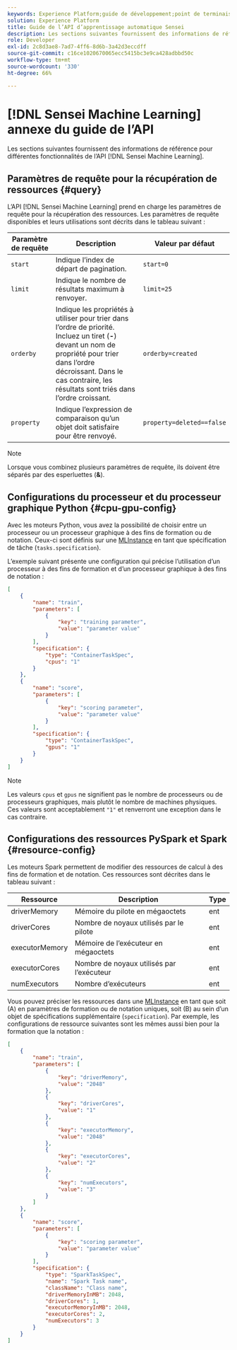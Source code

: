 ```yaml
---
keywords: Experience Platform;guide de développement;point de terminaison;Data Science Workspace;rubriques les plus consultées
solution: Experience Platform
title: Guide de l’API d’apprentissage automatique Sensei
description: Les sections suivantes fournissent des informations de référence pour différentes fonctionnalités de l’API Sensei Machine Learning.
role: Developer
exl-id: 2c8d3ae8-7ad7-4ff6-8d6b-3a42d3eccdff
source-git-commit: c16ce1020670065ecc5415bc3e9ca428adbbd50c
workflow-type: tm+mt
source-wordcount: '330'
ht-degree: 66%

---
```


# [!DNL Sensei Machine Learning] annexe du guide de l’API

Les sections suivantes fournissent des informations de référence pour différentes fonctionnalités de l’API [!DNL Sensei Machine Learning].

## Paramètres de requête pour la récupération de ressources {#query}

L’API [!DNL Sensei Machine Learning] prend en charge les paramètres de requête pour la récupération des ressources. Les paramètres de requête disponibles et leurs utilisations sont décrits dans le tableau suivant :

| Paramètre de requête | Description | Valeur par défaut |
| --------------- | ----------- | ------- |
| `start` | Indique l’index de départ de pagination. | `start=0` |
| `limit` | Indique le nombre de résultats maximum à renvoyer. | `limit=25` |
| `orderby` | Indique les propriétés à utiliser pour trier dans l’ordre de priorité. Incluez un tiret (**-**) devant un nom de propriété pour trier dans l’ordre décroissant. Dans le cas contraire, les résultats sont triés dans l’ordre croissant. | `orderby=created` |
| `property` | Indique l’expression de comparaison qu’un objet doit satisfaire pour être renvoyé. | `property=deleted==false` |

>[!NOTE]
>
>Lorsque vous combinez plusieurs paramètres de requête, ils doivent être séparés par des esperluettes (**&amp;**).

## Configurations du processeur et du processeur graphique Python {#cpu-gpu-config}

Avec les moteurs Python, vous avez la possibilité de choisir entre un processeur ou un processeur graphique à des fins de formation ou de notation. Ceux-ci sont définis sur une [MLInstance](./mlinstances.md) en tant que spécification de tâche (`tasks.specification`).

L’exemple suivant présente une configuration qui précise l’utilisation d’un processeur à des fins de formation et d’un processeur graphique à des fins de notation :

```json
[
    {
        "name": "train",
        "parameters": [
            {
                "key": "training parameter",
                "value": "parameter value"
            }    
        ],
        "specification": {
            "type": "ContainerTaskSpec",
            "cpus": "1"
        }
    },
    {
        "name": "score",
        "parameters": [
            {
                "key": "scoring parameter",
                "value": "parameter value" 
            }
        ],
        "specification": {
            "type": "ContainerTaskSpec",
            "gpus": "1"
        }
    }
]
```

>[!NOTE]
>
>Les valeurs `cpus` et `gpus` ne signifient pas le nombre de processeurs ou de processeurs graphiques, mais plutôt le nombre de machines physiques. Ces valeurs sont acceptablement `"1"` et renverront une exception dans le cas contraire.

## Configurations des ressources PySpark et Spark {#resource-config}

Les moteurs Spark permettent de modifier des ressources de calcul à des fins de formation et de notation. Ces ressources sont décrites dans le tableau suivant :

| Ressource | Description | Type |
| -------- | ----------- | ---- |
| driverMemory | Mémoire du pilote en mégaoctets | ent |
| driverCores | Nombre de noyaux utilisés par le pilote | ent |
| executorMemory | Mémoire de l’exécuteur en mégaoctets | ent |
| executorCores | Nombre de noyaux utilisés par l’exécuteur | ent |
| numExecutors | Nombre d’exécuteurs | ent |

Vous pouvez préciser les ressources dans une [MLInstance](./mlinstances.md) en tant que soit (A) en paramètres de formation ou de notation uniques, soit (B) au sein d’un objet de spécifications supplémentaire (`specification`). Par exemple, les configurations de ressource suivantes sont les mêmes aussi bien pour la formation que la notation :

```json
[
    {
        "name": "train",
        "parameters": [
            {
                "key": "driverMemory",
                "value": "2048"
            },
            {
                "key": "driverCores",
                "value": "1"
            },
            {
                "key": "executorMemory",
                "value": "2048"
            },
            {
                "key": "executorCores",
                "value": "2"
            },
            {
                "key": "numExecutors",
                "value": "3"
            }
        ]
    },
    {
        "name": "score",
        "parameters": [
            {
                "key": "scoring parameter",
                "value": "parameter value"
            }
        ],
        "specification": {
            "type": "SparkTaskSpec",
            "name": "Spark Task name",
            "className": "Class name",
            "driverMemoryInMB": 2048,
            "driverCores": 1,
            "executorMemoryInMB": 2048,
            "executorCores": 2,
            "numExecutors": 3
        }
    }
]
```
